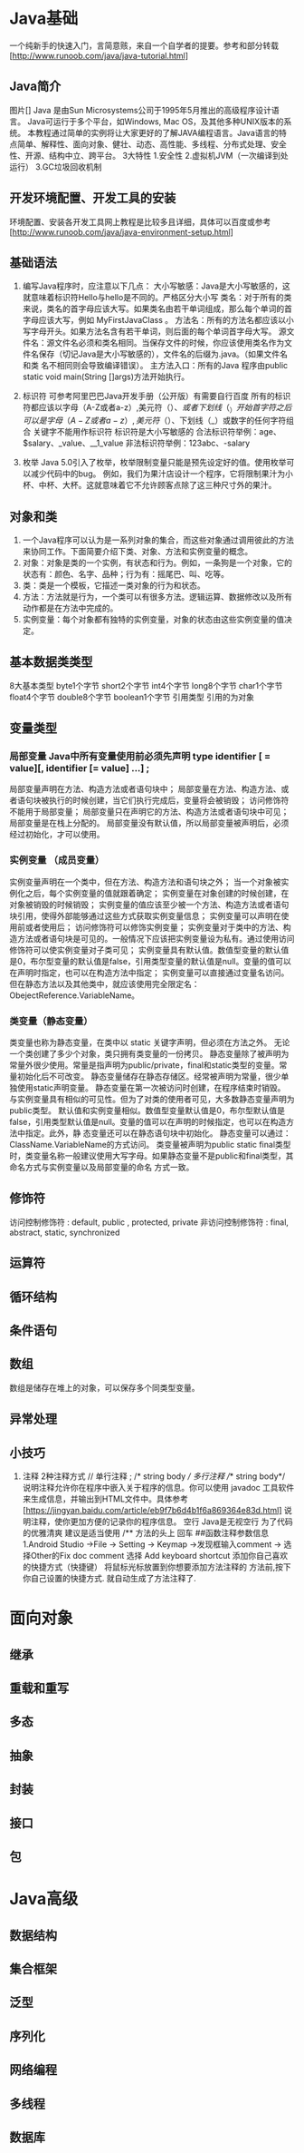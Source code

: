 # Java基础
一个纯新手的快速入门，言简意赅，来自一个自学者的提要。参考和部分转载[http://www.runoob.com/java/java-tutorial.html]
## Java简介 
图片[]
Java 是由Sun Microsystems公司于1995年5月推出的高级程序设计语言。
Java可运行于多个平台，如Windows, Mac OS，及其他多种UNIX版本的系统。
本教程通过简单的实例将让大家更好的了解JAVA编程语言。Java语言的特点简单、解释性、面向对象、健壮、动态、高性能、多线程、分布式处理、安全性、开源、结构中立、跨平台。 3大特性  1.安全性  2.虚拟机JVM（一次编译到处运行） 3.GC垃圾回收机制
## 开发环境配置、开发工具的安装
环境配置、安装各开发工具网上教程是比较多且详细，具体可以百度或参考 [http://www.runoob.com/java/java-environment-setup.html] 

##  基础语法
1. 编写Java程序时，应注意以下几点：
 大小写敏感：Java是大小写敏感的，这就意味着标识符Hello与hello是不同的。严格区分大小写
 类名：对于所有的类来说，类名的首字母应该大写。如果类名由若干单词组成，那么每个单词的首字母应该大写，例如 MyFirstJavaClass 。
 方法名：所有的方法名都应该以小写字母开头。如果方法名含有若干单词，则后面的每个单词首字母大写。
 源文件名：源文件名必须和类名相同。当保存文件的时候，你应该使用类名作为文件名保存（切记Java是大小写敏感的），文件名的后缀为.java。（如果文件名和类     名不相同则会导致编译错误）。
 主方法入口：所有的Java 程序由public static void main(String []args)方法开始执行。

1. 标识符 可参考阿里巴巴Java开发手册（公开版）有需要自行百度
所有的标识符都应该以字母（A-Z或者a-z）,美元符（$）、或者下划线（_）开始
首字符之后可以是字母（A-Z或者a-z）,美元符（$）、下划线（_）或数字的任何字符组合
关键字不能用作标识符
标识符是大小写敏感的
合法标识符举例：age、$salary、_value、__1_value
非法标识符举例：123abc、-salary

1. 枚举
   Java 5.0引入了枚举，枚举限制变量只能是预先设定好的值。使用枚举可以减少代码中的bug。
   例如，我们为果汁店设计一个程序，它将限制果汁为小杯、中杯、大杯。这就意味着它不允许顾客点除了这三种尺寸外的果汁。
   

## 对象和类
1. 一个Java程序可以认为是一系列对象的集合，而这些对象通过调用彼此的方法来协同工作。下面简要介绍下类、对象、方法和实例变量的概念。
1. 对象：对象是类的一个实例，有状态和行为。例如，一条狗是一个对象，它的状态有：颜色、名字、品种；行为有：摇尾巴、叫、吃等。
1. 类：类是一个模板，它描述一类对象的行为和状态。
1. 方法：方法就是行为，一个类可以有很多方法。逻辑运算、数据修改以及所有动作都是在方法中完成的。
1. 实例变量：每个对象都有独特的实例变量，对象的状态由这些实例变量的值决定。

## 基本数据类类型
8大基本类型  byte1个字节  short2个字节  int4个字节   long8个字节  char1个字节   float4个字节  double8个字节  boolean1个字节 
引用类型 引用的为对象
## 变量类型
 ### 局部变量 Java中所有变量使用前必须先声明 type identifier [ = value][, identifier [= value] ...] ;
 局部变量声明在方法、构造方法或者语句块中；
 局部变量在方法、构造方法、或者语句块被执行的时候创建，当它们执行完成后，变量将会被销毁；
 访问修饰符不能用于局部变量；
 局部变量只在声明它的方法、构造方法或者语句块中可见；
 局部变量是在栈上分配的。
 局部变量没有默认值，所以局部变量被声明后，必须经过初始化，才可以使用。
 
 ### 实例变量 （成员变量）
 实例变量声明在一个类中，但在方法、构造方法和语句块之外；
 当一个对象被实例化之后，每个实例变量的值就跟着确定；
 实例变量在对象创建的时候创建，在对象被销毁的时候销毁；
 实例变量的值应该至少被一个方法、构造方法或者语句块引用，使得外部能够通过这些方式获取实例变量信息；
 实例变量可以声明在使用前或者使用后；
 访问修饰符可以修饰实例变量；
 实例变量对于类中的方法、构造方法或者语句块是可见的。一般情况下应该把实例变量设为私有。通过使用访问修饰符可以使实例变量对子类可见；
 实例变量具有默认值。数值型变量的默认值是0，布尔型变量的默认值是false，引用类型变量的默认值是null。变量的值可以在声明时指定，也可以在构造方法中指定；
 实例变量可以直接通过变量名访问。但在静态方法以及其他类中，就应该使用完全限定名：ObejectReference.VariableName。
 
 ### 类变量（静态变量）
 类变量也称为静态变量，在类中以 static 关键字声明，但必须在方法之外。
 无论一个类创建了多少个对象，类只拥有类变量的一份拷贝。
 静态变量除了被声明为常量外很少使用。常量是指声明为public/private，final和static类型的变量。常量初始化后不可改变。
 静态变量储存在静态存储区。经常被声明为常量，很少单独使用static声明变量。
 静态变量在第一次被访问时创建，在程序结束时销毁。
 与实例变量具有相似的可见性。但为了对类的使用者可见，大多数静态变量声明为public类型。
 默认值和实例变量相似。数值型变量默认值是0，布尔型默认值是false，引用类型默认值是null。变量的值可以在声明的时候指定，也可以在构造方法中指定。此外，静   态变量还可以在静态语句块中初始化。
 静态变量可以通过：ClassName.VariableName的方式访问。
 类变量被声明为public static final类型时，类变量名称一般建议使用大写字母。如果静态变量不是public和final类型，其命名方式与实例变量以及局部变量的命名   方式一致。


## 修饰符
访问控制修饰符 : default, public , protected, private
非访问控制修饰符 : final, abstract, static, synchronized
## 运算符
## 循环结构
## 条件语句
## 数组
数组是储存在堆上的对象，可以保存多个同类型变量。

## 异常处理
## 小技巧
1. 注释
   2种注释方式   //   单行注释  ;  /* string body */ 多行注释  /** string body*/  说明注释允许你在程序中嵌入关于程序的信息。你可以使用 javadoc 工具软件来生成信息，并输出到HTML文件中。具体参考[https://jingyan.baidu.com/article/eb9f7b6d4b1f6a869364e83d.html]
说明注释，使你更加方便的记录你的程序信息。
   空行 Java是无视空行 为了代码的优雅清爽 建议是适当使用
   /** 方法的头上 回车
   ##函数注释参数信息 
   1.Android Studio ->File -> Setting -> Keymap ->发现框输入comment -> 选择Other的Fix doc comment 
   选择 Add keyboard shortcut 添加你自己喜欢的快捷方式（快捷键） 将鼠标光标放置到你想要添加方法注释的
   方法前,按下你自己设置的快捷方式. 就自动生成了方法注释了. 

   
# 面向对象
## 继承
## 重载和重写
## 多态
## 抽象
## 封装
## 接口
## 包

# Java高级
## 数据结构
## 集合框架
## 泛型
## 序列化
## 网络编程
## 多线程
## 数据库
